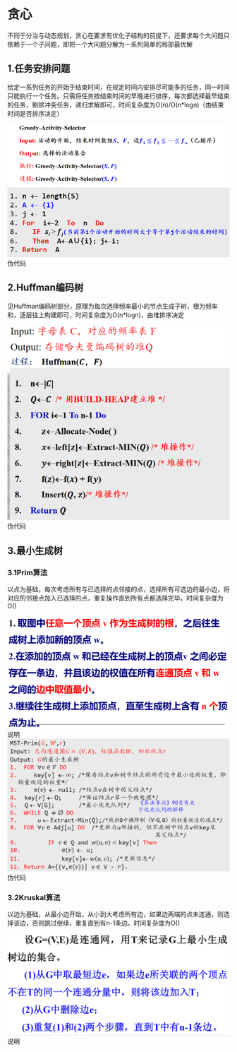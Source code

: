 # 贪心
不同于分治与动态规划，贪心在要求有优化子结构的前提下，还要求每个大问题只依赖于一个子问题，即把一个大问题分解为一系列简单的局部最优解
## 1.任务安排问题
给定一系列任务的开始于结束时间，在规定时间内安排尽可能多的任务，同一时间只能执行一个任务。只需将任务按结束时间的早晚进行排序，每次都选择最早结束的任务，剔除冲突任务，递归求解即可，时间复杂度为O(n)/O(n*logn)（由结束时间是否排序决定）

![输入图片说明](/imgs/2025-06-14/RhSxLrIaSC7Ph83i.png)伪代码
## 2.Huffman编码树
见Huffman编码树部分，原理为每次选择频率最小的节点生成子树，根为频率和，逐层往上构建即可，时间复杂度为O(n*logn)，由堆排序决定

![输入图片说明](/imgs/2025-06-14/5S3X1leXFnMrq9YD.png)伪代码
## 3.最小生成树
### 3.1Prim算法
以点为基础，每次考虑所有与已选择的点邻接的点，选择所有可选边的最小边，将对应的邻接点加入已选择的点，重复操作直到所有点都选择完毕。时间复杂度为O()

![输入图片说明](/imgs/2025-06-14/9G7Yzc9EPXq0gHrm.png)说明
![输入图片说明](/imgs/2025-06-14/AaOmD190U6UaBbbm.png)伪代码
### 3.2Kruskal算法
以边为基础，从最小边开始，从小到大考虑所有边，如果边两端的点未连通，则选择该边，否则跳过继续，重复直到有n-1条边。时间复杂度为O()

![输入图片说明](/imgs/2025-06-14/aay5btUrMIv0TUaL.png)说明


<!--stackedit_data:
eyJoaXN0b3J5IjpbMTEyMjU0MTU3M119
-->